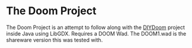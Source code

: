 # The Doom Project


The Doom Project is an attempt to follow along with the [DIYDoom](https://github.com/amroibrahim/DIYDoom) project inside Java using LibGDX. Requires a DOOM Wad. The DOOM1.wad is the shareware version this was tested with.
